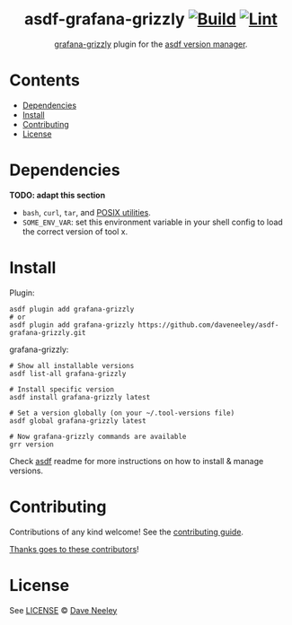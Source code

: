 <div align="center">

# asdf-grafana-grizzly [![Build](https://github.com/daveneeley/asdf-grafana-grizzly/actions/workflows/build.yml/badge.svg)](https://github.com/daveneeley/asdf-grafana-grizzly/actions/workflows/build.yml) [![Lint](https://github.com/daveneeley/asdf-grafana-grizzly/actions/workflows/lint.yml/badge.svg)](https://github.com/daveneeley/asdf-grafana-grizzly/actions/workflows/lint.yml)

[grafana-grizzly](https://grafana.github.io/grizzly/) plugin for the [asdf version manager](https://asdf-vm.com).

</div>

# Contents

- [Dependencies](#dependencies)
- [Install](#install)
- [Contributing](#contributing)
- [License](#license)

# Dependencies

**TODO: adapt this section**

- `bash`, `curl`, `tar`, and [POSIX utilities](https://pubs.opengroup.org/onlinepubs/9699919799/idx/utilities.html).
- `SOME_ENV_VAR`: set this environment variable in your shell config to load the correct version of tool x.

# Install

Plugin:

```shell
asdf plugin add grafana-grizzly
# or
asdf plugin add grafana-grizzly https://github.com/daveneeley/asdf-grafana-grizzly.git
```

grafana-grizzly:

```shell
# Show all installable versions
asdf list-all grafana-grizzly

# Install specific version
asdf install grafana-grizzly latest

# Set a version globally (on your ~/.tool-versions file)
asdf global grafana-grizzly latest

# Now grafana-grizzly commands are available
grr version
```

Check [asdf](https://github.com/asdf-vm/asdf) readme for more instructions on how to
install & manage versions.

# Contributing

Contributions of any kind welcome! See the [contributing guide](contributing.md).

[Thanks goes to these contributors](https://github.com/daveneeley/asdf-grafana-grizzly/graphs/contributors)!

# License

See [LICENSE](LICENSE) © [Dave Neeley](https://github.com/daveneeley/)
